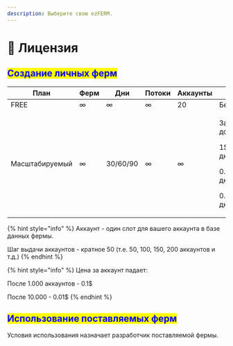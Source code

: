 ```yaml
---
description: Выберите свою ezFERM.
---
```


# 🤝 Лицензия

## <mark style="color:blue;">Создание личных ферм</mark>

<table><thead><tr><th width="180">План</th><th width="75">Ферм</th><th width="65">Дни</th><th width="91">Потоки</th><th width="106">Аккаунты</th><th width="237">Цена</th></tr></thead><tbody><tr><td>FREE</td><td>∞</td><td>∞</td><td>∞</td><td>20</td><td>Бесплатно</td></tr><tr><td>Масштабируемый</td><td>∞</td><td>30/60/90</td><td>∞</td><td>∞</td><td><p>За 1 доп.аккаунт: </p><p>1$ - 30 дней </p><p>0.9$ - 60 дней </p><p>0.8$ - 90 дней</p></td></tr></tbody></table>

{% hint style="info" %}
Аккаунт - один слот для вашего аккаунта в базе данных фермы.

Шаг выдачи аккаунтов - кратное 50 (т.е. 50, 100, 150, 200 аккаунтов и т.д.)
{% endhint %}

{% hint style="info" %}
&#x20;Цена за аккаунт падает:

После 1.000 аккаунтов - 0.1$

После 10.000 - 0.01$
{% endhint %}

## <mark style="color:blue;">Использование поставляемых ферм</mark>

Условия использования назначает разработчик поставляемой фермы.

